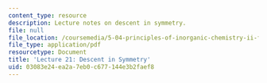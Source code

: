 ```yaml
---
content_type: resource
description: Lecture notes on descent in symmetry.
file: null
file_location: /coursemedia/5-04-principles-of-inorganic-chemistry-ii-fall-2008/03083e24ea2a7eb0c677144e3b2faef8_lecture_21.pdf
file_type: application/pdf
resourcetype: Document
title: 'Lecture 21: Descent in Symmetry'
uid: 03083e24-ea2a-7eb0-c677-144e3b2faef8
---
```


